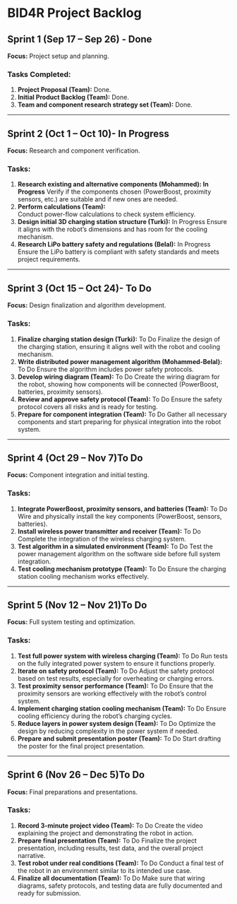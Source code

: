 
# BID4R Project Backlog

## Sprint 1 (Sep 17 – Sep 26) - **Done**
**Focus:** Project setup and planning.

### Tasks Completed:
1. **Project Proposal (Team):** Done.
2. **Initial Product Backlog (Team):** Done.
3. **Team and component research strategy set (Team):** Done.

---

## Sprint 2 (Oct 1 – Oct 10)- **In Progress**
**Focus:** Research and component verification.

### Tasks:
1. **Research existing and alternative components (Mohammed): In Progress** 
   Verify if the components chosen (PowerBoost, proximity sensors, etc.) are suitable and if new ones are needed.
2. **Perform calculations (Team):**  
   Conduct power-flow calculations to check system efficiency.
3. **Design initial 3D charging station structure (Turki):**  In Progress
   Ensure it aligns with the robot’s dimensions and has room for the cooling mechanism.
4. **Research LiPo battery safety and regulations (Belal):**  In Progress
   Ensure the LiPo battery is compliant with safety standards and meets project requirements.

---

## Sprint 3 (Oct 15 – Oct 24)- **To Do**
**Focus:** Design finalization and algorithm development.

### Tasks:
1. **Finalize charging station design (Turki):**  To Do
   Finalize the design of the charging station, ensuring it aligns well with the robot and cooling mechanism.
2. **Write distributed power management algorithm (Mohammed-Belal):**  To Do
   Ensure the algorithm includes power safety protocols.
3. **Develop wiring diagram (Team):**  To Do
   Create the wiring diagram for the robot, showing how components will be connected (PowerBoost, batteries, proximity sensors).
4. **Review and approve safety protocol (Team):**  To Do
   Ensure the safety protocol covers all risks and is ready for testing.
5. **Prepare for component integration (Team):**  To Do
   Gather all necessary components and start preparing for physical integration into the robot system.

---

## Sprint 4 (Oct 29 – Nov 7)**To Do**
**Focus:** Component integration and initial testing.

### Tasks:
1. **Integrate PowerBoost, proximity sensors, and batteries (Team):**  To Do
   Wire and physically install the key components (PowerBoost, sensors, batteries).
2. **Install wireless power transmitter and receiver (Team):**  To Do
   Complete the integration of the wireless charging system.
3. **Test algorithm in a simulated environment (Team):**  To Do
   Test the power management algorithm on the software side before full system integration.
4. **Test cooling mechanism prototype (Team):**  To Do
   Ensure the charging station cooling mechanism works effectively.

---

## Sprint 5 (Nov 12 – Nov 21)**To Do**
**Focus:** Full system testing and optimization.

### Tasks:
1. **Test full power system with wireless charging (Team):**  To Do
   Run tests on the fully integrated power system to ensure it functions properly.
2. **Iterate on safety protocol (Team):**  To Do
   Adjust the safety protocol based on test results, especially for overheating or charging errors.
3. **Test proximity sensor performance (Team):**  To Do
   Ensure that the proximity sensors are working effectively with the robot’s control system.
4. **Implement charging station cooling mechanism (Team):**  To Do
   Ensure cooling efficiency during the robot’s charging cycles.
5. **Reduce layers in power system design (Team):**  To Do
   Optimize the design by reducing complexity in the power system if needed.
6. **Prepare and submit presentation poster (Team):** To Do 
   Start drafting the poster for the final project presentation.

---

## Sprint 6 (Nov 26 – Dec 5)**To Do**
**Focus:** Final preparations and presentations.

### Tasks:
1. **Record 3-minute project video (Team):**  To Do
   Create the video explaining the project and demonstrating the robot in action.
2. **Prepare final presentation (Team):**  To Do
   Finalize the project presentation, including results, test data, and the overall project narrative.
3. **Test robot under real conditions (Team):**  To Do
   Conduct a final test of the robot in an environment similar to its intended use case.
4. **Finalize all documentation (Team):**  To Do
   Make sure that wiring diagrams, safety protocols, and testing data are fully documented and ready for submission.
